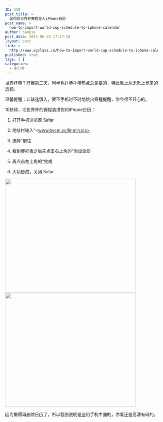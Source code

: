```yaml
---
ID: 159
post_title: >
  如何将世界杯赛程导入iPhone日历
post_name: >
  how-to-import-world-cup-schedule-to-iphone-calendar
author: banpie
post_date: 2014-06-28 17:27:24
layout: post
link: >
  http://www.xgclass.cn/how-to-import-world-cup-schedule-to-iphone-calendar/
published: true
tags: [ ]
categories:
  - 未分类
---
```

世界杯嘛？开赛第二天，阿半也扑哧扑哧热点总是要的，特此献上从无觅上觅来的选题。

温馨提醒：非球迷慎入，要不手机时不时地跳出赛程提醒，你会很不开心的。

10秒钟，把世界杯的赛程装进你的iPhone日历：

1.  打开手机浏览器 Safar

2.  地址栏输入“<www.bycm.cc/linmin.ics>

3.  选择“前往

4.  看到赛程表之后先点击右上角的“添加全部

5.  再点击左上角的“完成

6.  大功告成，关闭 Safar

<img class="alignnone size-full wp-image-677" src="http://www.xgclass.cn/wp-content/uploads/2018/11/0-7.jpg" width="430" height="375" alt="" />

<img class="alignnone size-full wp-image-678" src="http://www.xgclass.cn/wp-content/uploads/2018/11/0-8.jpg" width="430" height="375" alt="" />

因为懒得再删除日历了，所以截图说明是盗用手机中国的，你看还是高清有码的。